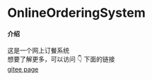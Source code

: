 # OnlineOrderingSystem

#### 介绍
这是一个网上订餐系统<br/>
想要了解更多，可以访问 :point_down: 下面的链接<br/>
[gitee page](https://lonelyinnovator.gitee.io/online-ordering-system/#/)<br/>

